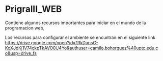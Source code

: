# PrigraIII_WEB
Contiene algunos recursos importantes para iniciar en el mundo de la programacion web,


Los recursos para configurar el ambiente se encuntran en el siguiente link
https://drive.google.com/open?id=1RkDunsC-KoXJdKj1V74ckpTkAVO0U4Yo&authuser=camilo.bohorquez%40uptc.edu.co&usp=drive_fs


